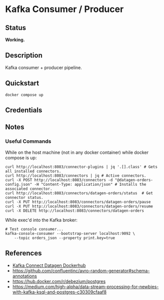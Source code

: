 # Kafka Consumer / Producer

## Status

**Working.**

## Description

Kafka consumer + producer pipeline.

## Quickstart

```shell
docker compose up
```

## Credentials

## Notes

### Useful Commands

While on the host machine (not in any docker container) while docker compose is up:

```shell
curl http://localhost:8083/connector-plugins | jq '.[].class' # Gets all installed connectors.
curl http://localhost:8083/connectors | jq # Active connectors.
curl -X POST http://localhost:8083/connectors -d "@datagen-orders-config.json" -H "Content-Type: application/json" # Installs the associated connector.
curl http://localhost:8083/connectors/datagen-orders/status  # Get connector status.
curl -X PUT http://localhost:8083/connectors/datagen-orders/pause
curl -X PUT http://localhost:8083/connectors/datagen-orders/resume
curl -X DELETE http://localhost:8083/connectors/datagen-orders
```

While exec'd into the Kafka broker:

```shell
# Test console consumer...
kafka-console-consumer --bootstrap-server localhost:9092 \
    --topic orders_json --property print.key=true
```

## References

- [Kafka Connect Datagen Dockerhub](https://hub.docker.com/r/cnfldemos/kafka-connect-datagen)
- <https://github.com/confluentinc/avro-random-generator#schema-annotations>
- <https://hub.docker.com/r/debezium/postgres>
- <https://medium.com/high-alpha/data-stream-processing-for-newbies-with-kafka-ksql-and-postgres-c30309cfaaf8>
